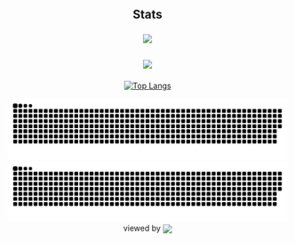 


<div align="center">

## Stats
<img style="margin: 5px;" src="https://github-readme-stats.vercel.app/api?username=shafiahaz2478&hide=stars&cache_seconds=1800&count_private=true&show_icons=true&include_all_commits=true&hide_border=false&theme=github_dark"/>
</div><br>

<div align="center">

<img style="margin: 5px;" src="https://github-readme-stats.vercel.app/api/wakatime?username=shafiahaz2478&v=2"/>
</div>


<div align="center">

[![Top Langs](https://github-readme-stats.vercel.app/api/top-langs/?username=shafiahaz2478&layout=donut-vertical)](https://github.com/anuraghazra/github-readme-stats)
</div>

<div align="center">
<img src="https://raw.githubusercontent.com/shafiahaz2478/shafiahaz2478/animation/github-contribution-grid-snake-dark.svg#gh-dark-mode-only"/>
<img src="https://raw.githubusercontent.com/shafiahaz2478/shafiahaz2478/animation/github-contribution-grid-snake.svg#gh-light-mode-only"/>
</div>

<div align="center">
viewed by <img src="https://visitor-badge.laobi.icu/badge?page_id=shafiahaz2478.shafiahaz2478" align="center" height="20" width="" />
</div>
